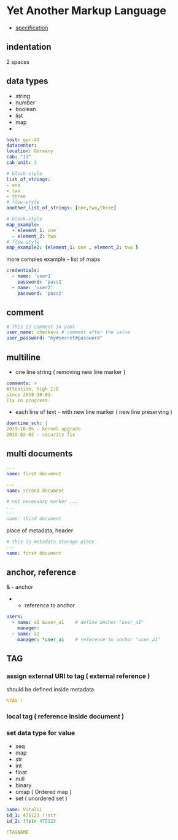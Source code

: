 # Yet Another Markup Language
* [specification](https://yaml.org/spec/1.2/spec.html)

## indentation
2 spaces

## data types
* string
* number
* boolean
* list
* map
* <empty value>
  
```yaml
host: ger-43
datacenter:
location: Germany
cab: "13"
cab_unit: 3

# block-style
list_of_strings:
- one
- two
- three
# flow-style
another_list_of_strings: [one,two,three]

# block-style
map_example:
  - element_1: one
  - element_2: two
# flow-style
map_example2: {element_1: one , element_2: two }
```
more comples example - list of maps
```yaml
credentials:
  - name: 'user1'
    password: 'pass1'
  - name: 'user2'
    password: 'pass2'
```


## comment
```yaml
# this is comment in yaml
user_name: cherkavi # comment after the value
user_password: "my#secret#password"
```


## multiline
* one line string ( removing new line marker )
```yaml
comments: >
Attention, high I/O
since 2019-10-01.
Fix in progress.
```

* each line of text - with new line marker ( new line preserving )
```yaml
downtime_sch: |
2019-10-05 - kernel upgrade
2019-02-02 - security fix
```

## multi documents
```yaml
---
name: first document

---
name: second document

# not necessary marker ...
...
---
name: third document
```
place of metadata, header
```yaml
# this is metadata storage place
---
name: first document
```

## anchor, reference
& - anchor  
* - reference to anchor  
```yaml
users:
  - name: a1 &user_a1    # define anchor "user_a1"
    manager:
  - name: a2
    manager: *user_a1    # reference to anchor "user_a1"
```

## TAG
### assign external URI to tag ( external reference )
should be defined inside metadata
```yaml
%TAG ! 
```
### local tag ( reference inside document )
### set data type for value
* seq
* map
* str
* int
* float
* null
* binary
* omap ( Ordered map )
* set ( unordered set )
```yaml
name: Vitalii
id_1: 475123 !!str
id_2: !!str 475123 
```

```yaml
!TAGNAME
```

